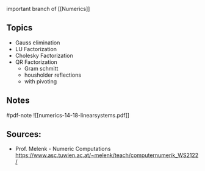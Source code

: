 important branch of [[Numerics]]


## Topics
- Gauss elimination
- LU Factorization
- Cholesky Factorization
- QR Factorization
	- Gram schmitt
	- housholder reflections
	- with pivoting


## Notes
#pdf-note 
![[numerics-14-18-linearsystems.pdf]]


## Sources:
- Prof. Melenk - Numeric Computations https://www.asc.tuwien.ac.at/~melenk/teach/computernumerik_WS2122/